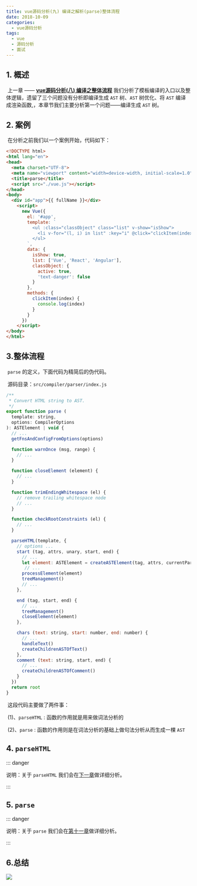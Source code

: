 ```yaml
---
title: vue源码分析(九) 编译之解析(parse)整体流程
date: 2018-10-09
categories:
  - vue源码分析
tags: 
  - vue
  - 源码分析
  - 面试
---
```


## 1. 概述

​	上一章 —— [**vue源码分析(八) 编译之整体流程**](https://lotosv2010.github.io/view/vue/2018/10080800.html) 我们分析了模板编译的入口以及整体逻辑，遗留了三个问题没有分析即编译生成 `AST` 树、`AST` 树优化、将 `AST` 编译成渲染函数,，本章节我们主要分析第一个问题——编译生成 `AST` 树。

## 2. 案例

​	在分析之前我们以一个案例开始，代码如下：

```html
<!DOCTYPE html>
<html lang="en">
<head>
  <meta charset="UTF-8">
  <meta name="viewport" content="width=device-width, initial-scale=1.0">
  <title>parse</title>
  <script src="./vue.js"></script>
</head>
<body>
  <div id="app">{{ fullName }}</div>
    <script>
      new Vue({
        el: '#app',
        template: `
          <ul :class="classObject" class="list" v-show="isShow">
            <li v-for="(l, i) in list" :key="i" @click="clickItem(index)">{{ i }}:{{ l }}</li>
          </ul>
        `,
        data: {
          isShow: true,
          list: ['Vue', 'React', 'Angular'],
          classObject: {
            active: true,
            'text-danger': false
          }
        },
        methods: {
          clickItem(index) {
            console.log(index)
          }
        }
      })
    </script>
</body>
</html>
```

## 3.整体流程

​	`parse` 的定义，下面代码为精简后的伪代码。

​	源码目录：`src/compiler/parser/index.js`

```js
/**
 * Convert HTML string to AST.
 */
export function parse (
  template: string,
  options: CompilerOptions
): ASTElement | void {
  // ...
  getFnsAndConfigFromOptions(options)

  function warnOnce (msg, range) {
    // ...
  }

  function closeElement (element) {
    // ...
  }

  function trimEndingWhitespace (el) {
    // remove trailing whitespace node
    // ...
  }

  function checkRootConstraints (el) {
    // ...
  }

  parseHTML(template, {
    // options ...
    start (tag, attrs, unary, start, end) {
      // ...
      let element: ASTElement = createASTElement(tag, attrs, currentParent)
       // ...
      processElement(element)
      treeManagement()
      // ...
    },

    end (tag, start, end) {
      // ...
      treeManagement()
      closeElement(element)
    },

    chars (text: string, start: number, end: number) {
      // ...
      handleText()
      createChildrenASTOfText()
    },
    comment (text: string, start, end) {
      // ...
      createChildrenASTOfComment()
    }
  })
  return root
}
```

​	这段代码主要做了两件事：

​		(1)、`parseHTML` : 函数的作用就是用来做词法分析的

​		(2)、`parse` :  函数的作用则是在词法分析的基础上做句法分析从而生成一棵  `AST`

## 4. `parseHTML`

::: danger

说明：关于 `parseHTML` 我们会在[下一章](https://lotosv2010.github.io/view/vue/2018/10100800.html)做详细分析。

:::	

## 5. `parse` 

::: danger

说明：关于 `parse` 我们会在[第十一章](https://lotosv2010.github.io/view/vue/2018/10110800.html)做详细分析。

:::	

## 6.总结

![](https://lotosv2010.github.io/img/09.4.png)